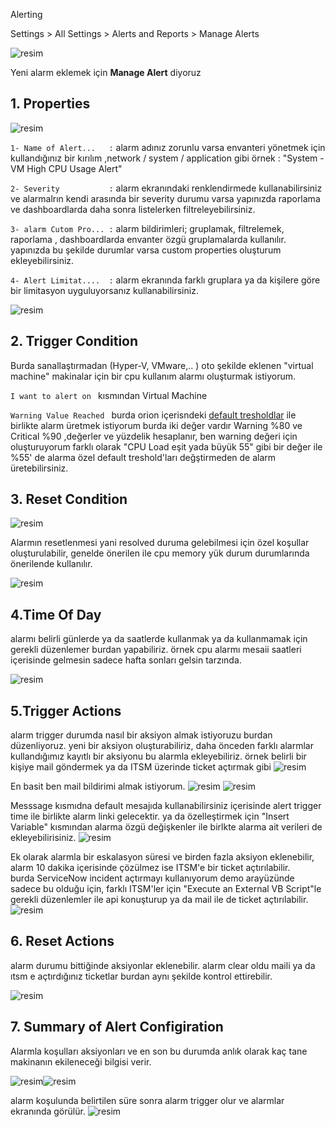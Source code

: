 Alerting 

Settings > All Settings > Alerts and Reports > Manage Alerts 

![resim](https://github.com/3QU1N0X3/Solarwinds/assets/121360885/5f1b6e76-bb82-4fd8-8c93-9031627b3dc5)

Yeni alarm eklemek için **Manage Alert** diyoruz 

## 1. Properties
![resim](https://github.com/3QU1N0X3/Solarwinds/assets/121360885/b553b914-e0c8-4fcf-b53f-e86ff5540a2c)

```1- Name of Alert...   :``` alarm adınız zorunlu varsa envanteri yönetmek için kullandığınız bir kırılım ,network / system / application gibi örnek : "System - VM High CPU Usage Alert"

```2- Severity           :``` alarm ekranındaki renklendirmede kullanabilirsiniz ve alarmalrın kendi arasında bir severity durumu varsa yapınızda raporlama ve dashboardlarda daha sonra listelerken filtreleyebilirsiniz.

```3- alarm Cutom Pro... :``` alarm bildirimleri; gruplamak, filtrelemek, raporlama , dashboardlarda envanter özgü gruplamalarda kullanılır. yapınızda bu şekilde durumlar varsa custom properties oluşturum ekleyebilirsiniz. 

```4- Alert Limitat....  :``` alarm ekranında farklı gruplara ya da kişilere göre bir limitasyon uyguluyorsanız kullanabilirsiniz. 

![resim](https://github.com/3QU1N0X3/Solarwinds/assets/121360885/d8da4e91-9ff5-47b2-959e-5882f35c9020)

## 2. Trigger Condition
Burda sanallaştırmadan (Hyper-V, VMware,.. ) oto şekilde eklenen "virtual machine" makinalar için bir cpu kullanım alarmı oluşturmak istiyorum. 

```I want to alert on ``` kısmından  Virtual Machine 

```Warning Value Reached ``` burda orion içerisndeki  [default tresholdlar](https://documentation.solarwinds.com/en/success_center/vman/content/vman-gsg-vm-threshold.htm) ile birlikte alarm üretmek istiyorum burda  iki değer vardır Warning %80 ve Critical %90 ,değerler ve yüzdelik hesaplanır, ben warning değeri için oluşturuyorum farklı olarak "CPU Load eşit yada büyük 55" gibi bir değer ile %55' de alarma özel default treshold'ları değştirmeden de alarm üretebilirsiniz. 


## 3. Reset Condition
![resim](https://github.com/3QU1N0X3/Solarwinds/assets/121360885/3c85eeb1-2edb-4d9c-895e-ef700bf72ca7)

Alarmın resetlenmesi yani resolved duruma gelebilmesi için özel koşullar oluşturulabilir, genelde önerilen ile cpu memory yük durum durumlarında önerilende kullanılır. 

![resim](https://github.com/3QU1N0X3/Solarwinds/assets/121360885/9aede848-6d92-49bb-bffc-cbe5a09d276a)

## 4.Time Of Day
alarmı belirli günlerde ya da saatlerde kullanmak ya da kullanmamak için gerekli düzenlemer burdan yapabiliriz.  örnek  cpu alarmı mesaii saatleri içerisinde gelmesin sadece hafta sonları gelsin tarzında.

![resim](https://github.com/3QU1N0X3/Solarwinds/assets/121360885/fb1dfbbd-6f20-4b51-b11a-857fe31e8ac5)

## 5.Trigger Actions
alarm trigger durumda nasıl bir aksiyon almak istiyoruzu burdan düzenliyoruz.  yeni bir aksiyon oluşturabiliriz, daha önceden farklı alarmlar kullandığımız kayıtlı bir aksiyonu bu alarmla ekleyebiliriz. örnek  belirli bir kişiye mail göndermek ya da ITSM üzerinde ticket açtırmak gibi 
![resim](https://github.com/3QU1N0X3/Solarwinds/assets/121360885/031e7cd1-1198-4937-a342-dd5d1a7f4729)

En basit ben mail bildirimi almak istiyorum. 
![resim](https://github.com/3QU1N0X3/Solarwinds/assets/121360885/21e97be0-80db-428f-80d6-aa4c55e7ef4a)
![resim](https://github.com/3QU1N0X3/Solarwinds/assets/121360885/d477dce3-4868-4281-9ae7-51990443f717)

Messsage kısmıdna default mesajıda kullanabilirsiniz içerisinde  alert trigger time ile birlikte alarm linki gelecektir. 
ya da özelleştirmek için "Insert Variable" kısmından alarma özgü değişkenler ile birlkte alarma ait verileri de ekleyebilirisiniz. 
![resim](https://github.com/3QU1N0X3/Solarwinds/assets/121360885/f6d9a6f0-2331-47ad-bff0-ce49993081b3)

Ek olarak alarmla bir eskalasyon süresi ve birden fazla aksiyon eklenebilir, alarm 10 dakika içerisinde çözülmez ise ITSM'e bir ticket açtırılabilir.  
burda ServiceNow incident açtırmayı kullanıyorum demo arayüzünde sadece bu olduğu için, farklı ITSM'ler için  "Execute an External VB Script"le gerekli düzenlemler ile api konuşturup ya da mail ile de ticket açtırılabilir. 
![resim](https://github.com/3QU1N0X3/Solarwinds/assets/121360885/3c697704-321f-480d-a98c-2c1719e74e54)

## 6. Reset Actions
alarm durumu bittiğinde aksiyonlar eklenebilir. alarm clear oldu maili  ya da ıtsm e açtırdığınız ticketlar burdan aynı şekilde kontrol ettirebilir. 

![resim](https://github.com/3QU1N0X3/Solarwinds/assets/121360885/1567afc5-dcc9-4136-bc33-93d715ab144d)

## 7. Summary of Alert Configiration
Alarmla koşulları aksiyonları ve en son bu durumda anlık olarak kaç tane makinanın ekileneceği bilgisi verir. 

![resim](https://github.com/3QU1N0X3/Solarwinds/assets/121360885/5db28857-1593-4731-8b9c-0c42c37748b4)![resim](https://github.com/3QU1N0X3/Solarwinds/assets/121360885/d3410b2e-6d33-4073-a75f-f97d950775ad)


alarm koşulunda belirtilen süre sonra alarm trigger olur ve alarmlar ekranında görülür. 
![resim](https://github.com/3QU1N0X3/Solarwinds/assets/121360885/1f1b2429-088f-4ee3-b5e1-731b9ed51668)




